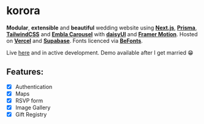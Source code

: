 # korora

**Modular**, **extensible** and **beautiful** wedding website using **[Next.js](https://nextjs.org)**, **[Prisma](https://www.prisma.io)**, **[TailwindCSS](https://tailwindcss.com)** and **[Embla Carousel](https://www.embla-carousel.com)** with **[daisyUI](https://daisyui.com)** and **[Framer Motion](https://www.framer.com/motion)**. Hosted on **[Vercel](https://vercel.com)** and **[Supabase](https://supabase.com)**. Fonts licenced via **[BeFonts](befonts.com)**.

Live [here](https://korora.wedding) and in active development. Demo available after I get married 😁

## Features:

- [x] Authentication
- [x] Maps
- [x] RSVP form
- [x] Image Gallery
- [x] Gift Registry
